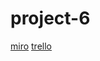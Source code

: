 # project-6
[miro](https://miro.com/app/board/uXjVP0rleyg=/?share_link_id=914376675014)
[trello](https://trello.com/invite/b/Hjp3Z7N6/ATTId30358c7edb5ed981ac3ca6cf6fcd7606F6041BC/project6)
